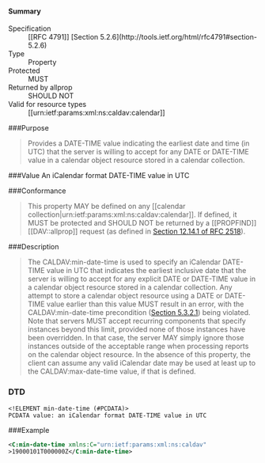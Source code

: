 <!-- --- title: urn:ietf:params:xml:ns:caldav:min-date-time -->

<div id="summary-box" markdown="1">

<h4>Summary</h4>

<dl>
<dt>Specification</dt>
<!-- insert the RFC number and the link to the original specification of this property -->
<dd markdown="1">[[RFC 4791]] [Section 5.2.6](http://tools.ietf.org/html/rfc4791#section-5.2.6)
</dd>
<dt>Type</dt>
<dd markdown="1">Property
</dd>
<dt>Protected</dt>
<dd markdown="1">MUST
</dd>
<dt>Returned by allprop</dt>
<dd markdown="1">SHOULD NOT
</dd>
<dt>Valid for resource types</dt>
<dd markdown="1">[[urn:ietf:params:xml:ns:caldav:calendar]]
</dd>
</dl>

</div>

<!-- below is a list of common sections for property definitions. Adjust the list as needed. Don't forget to block-quote any text that's copied from the RFC -->

###Purpose
> Provides a DATE-TIME value indicating the earliest date and time (in UTC) that the server is willing to accept for any DATE or DATE-TIME value in a calendar object resource stored in a calendar collection.

###Value
An iCalendar format DATE-TIME value in UTC

###Conformance
> This property MAY be defined on any [[calendar collection|urn:ietf:params:xml:ns:caldav:calendar]]. If defined, it MUST be protected and SHOULD NOT be returned by a [[PROPFIND]] [[DAV::allprop]] request (as defined in [Section 12.14.1 of RFC 2518](https://tools.ietf.org/html/rfc2518#section-12.14.1)).

###Description
> The CALDAV:min-date-time is used to specify an iCalendar DATE-TIME value in UTC that indicates the earliest inclusive date that the server is willing to accept for any explicit DATE or DATE-TIME value in a calendar object resource stored in a calendar collection. Any attempt to store a calendar object resource using a DATE or DATE-TIME value earlier than this value MUST result in an error, with the CALDAV:min-date-time precondition ([Section 5.3.2.1](https://tools.ietf.org/html/rfc4791#section-5.3.2.1)) being violated. Note that servers MUST accept recurring components that specify instances beyond this limit, provided none of those instances have been overridden. In that case, the server MAY simply ignore those instances outside of the acceptable range when processing reports on the calendar object resource.  In the absence of this property, the client can assume any valid iCalendar date may be used at least up to the CALDAV:max-date-time value, if that is defined.

### DTD
> 
```
<!ELEMENT min-date-time (#PCDATA)>
PCDATA value: an iCalendar format DATE-TIME value in UTC
```

###Example
> 
>
```xml
<C:min-date-time xmlns:C="urn:ietf:params:xml:ns:caldav"
>19000101T000000Z</C:min-date-time>
```
